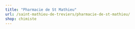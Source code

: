 ```yaml
---
title: "Pharmacie de St Mathieu"
url: /saint-mathieu-de-treviers/pharmacie-de-st-mathieu/
shop: chimiste
---
```

